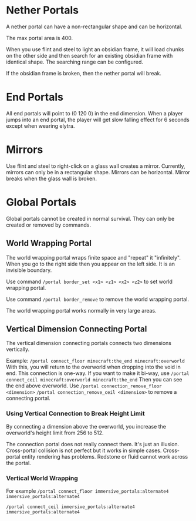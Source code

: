 
# Nether Portals
A nether portal can have a non-rectangular shape and can be horizontal.

The max portal area is 400.

When you use flint and steel to light an obsidian frame, it will load chunks on the other side and then search for an existing obsidian frame with identical shape. The searching range can be configured.

If the obsidian frame is broken, then the nether portal will break.

# End Portals
All end portals will point to (0 120 0) in the end dimension. When a player jumps into an end portal, the player will get slow falling effect for 6 seconds except when wearing elytra.

# Mirrors
Use flint and steel to right-click on a glass wall creates a mirror. Currently, mirrors can only be in a rectangular shape. Mirrors can be horizontal. Mirror breaks when the glass wall is broken.

# Global Portals
Global portals cannot be created in normal survival. They can only be created or removed by commands.

## World Wrapping Portal

The world wrapping portal wraps finite space and "repeat" it "infinitely". When you go to the right side then you appear on the left side. It is an invisible boundary.

Use command `/portal border_set <x1> <z1> <x2> <z2>` to set world wrapping portal.

Use command `/portal border_remove` to remove the world wrapping portal.

The world wrapping portal works normally in very large areas.

## Vertical Dimension Connecting Portal
The vertical dimension connecting portals connects two dimensions vertically.

Example:
`/portal connect_floor minecraft:the_end minecraft:overworld`
With this, you will return to the overworld when dropping into the void in end.
This connection is one-way. If you want to make it bi-way, use
`/portal connect_ceil minecraft:overworld minecraft:the_end`
Then you can see the end above overworld.
Use `/portal connection_remove_floor <dimension>` `/portal connection_remove_ceil <dimension>` to remove a connecting portal.

### Using Vertical Connection to Break Height Limit
By connecting a dimension above the overworld, you increase the overworld's height limit from 256 to 512.

The connection portal does not really connect them. It's just an illusion. 
Cross-portal collision is not perfect but it works in simple cases.
Cross-portal entity rendering has problems.
Redstone or fluid cannot work across the portal.

### Vertical World Wrapping
For example
`/portal connect_floor immersive_portals:alternate4 immersive_portals:alternate4`

`/portal connect_ceil immersive_portals:alternate4 immersive_portals:alternate4`




